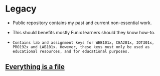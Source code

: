 # Legacy
- Public repository contains my past and current non-essential work.

- This should benefits mostly Funix learners should they know how-to.
- `Contains lab and assignment keys for WEB101x, CEA201x, IOT301x, PRO192x and LAB101x. However, these keys must only be used as educational resources, and for educational purposes.`
 
 ## [Everything is a file](https://en.wikipedia.org/wiki/Everything_is_a_file)
